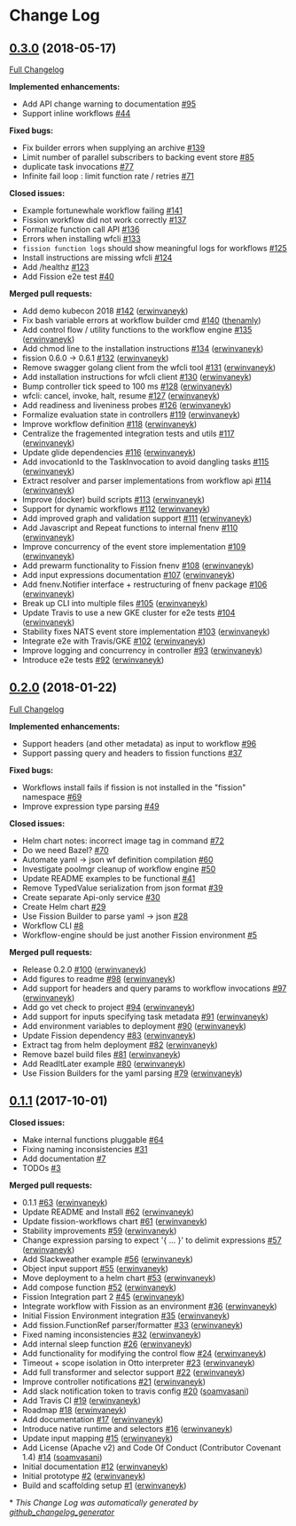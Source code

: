 # Change Log

## [0.3.0](https://github.com/fission/fission-workflows/tree/0.3.0) (2018-05-17)
[Full Changelog](https://github.com/fission/fission-workflows/compare/0.2.0...0.3.0)

**Implemented enhancements:**

- Add API change warning to documentation [\#95](https://github.com/fission/fission-workflows/issues/95)
- Support inline workflows [\#44](https://github.com/fission/fission-workflows/issues/44)

**Fixed bugs:**

- Fix builder errors when supplying an archive [\#139](https://github.com/fission/fission-workflows/issues/139)
- Limit number of parallel subscribers to backing event store [\#85](https://github.com/fission/fission-workflows/issues/85)
- duplicate task invocations [\#77](https://github.com/fission/fission-workflows/issues/77)
- Infinite fail loop : limit function rate / retries [\#71](https://github.com/fission/fission-workflows/issues/71)

**Closed issues:**

- Example fortunewhale workflow failing [\#141](https://github.com/fission/fission-workflows/issues/141)
- Fission workflow did not work correctly [\#137](https://github.com/fission/fission-workflows/issues/137)
- Formalize function call API [\#136](https://github.com/fission/fission-workflows/issues/136)
- Errors when installing wfcli [\#133](https://github.com/fission/fission-workflows/issues/133)
- `fission function logs` should show meaningful logs for workflows [\#125](https://github.com/fission/fission-workflows/issues/125)
- Install instructions are missing wfcli [\#124](https://github.com/fission/fission-workflows/issues/124)
- Add /healthz [\#123](https://github.com/fission/fission-workflows/issues/123)
- Add Fission e2e test  [\#40](https://github.com/fission/fission-workflows/issues/40)

**Merged pull requests:**

- Add demo kubecon 2018 [\#142](https://github.com/fission/fission-workflows/pull/142) ([erwinvaneyk](https://github.com/erwinvaneyk))
- Fix bash variable errors at workflow builder cmd [\#140](https://github.com/fission/fission-workflows/pull/140) ([thenamly](https://github.com/thenamly))
- Add control flow / utility functions to the workflow engine  [\#135](https://github.com/fission/fission-workflows/pull/135) ([erwinvaneyk](https://github.com/erwinvaneyk))
- Add chmod line to the installation instructions [\#134](https://github.com/fission/fission-workflows/pull/134) ([erwinvaneyk](https://github.com/erwinvaneyk))
- fission 0.6.0 -\> 0.6.1 [\#132](https://github.com/fission/fission-workflows/pull/132) ([erwinvaneyk](https://github.com/erwinvaneyk))
- Remove swagger golang client from the wfcli tool [\#131](https://github.com/fission/fission-workflows/pull/131) ([erwinvaneyk](https://github.com/erwinvaneyk))
- Add installation instructions for wfcli client [\#130](https://github.com/fission/fission-workflows/pull/130) ([erwinvaneyk](https://github.com/erwinvaneyk))
- Bump controller tick speed to 100 ms [\#128](https://github.com/fission/fission-workflows/pull/128) ([erwinvaneyk](https://github.com/erwinvaneyk))
- wfcli: cancel, invoke, halt, resume [\#127](https://github.com/fission/fission-workflows/pull/127) ([erwinvaneyk](https://github.com/erwinvaneyk))
- Add readiness and liveniness probes [\#126](https://github.com/fission/fission-workflows/pull/126) ([erwinvaneyk](https://github.com/erwinvaneyk))
- Formalize evaluation state in controllers [\#119](https://github.com/fission/fission-workflows/pull/119) ([erwinvaneyk](https://github.com/erwinvaneyk))
- Improve workflow definition [\#118](https://github.com/fission/fission-workflows/pull/118) ([erwinvaneyk](https://github.com/erwinvaneyk))
- Centralize the fragemented integration tests and utils  [\#117](https://github.com/fission/fission-workflows/pull/117) ([erwinvaneyk](https://github.com/erwinvaneyk))
- Update glide dependencies [\#116](https://github.com/fission/fission-workflows/pull/116) ([erwinvaneyk](https://github.com/erwinvaneyk))
- Add invocationId to the TaskInvocation to avoid dangling tasks [\#115](https://github.com/fission/fission-workflows/pull/115) ([erwinvaneyk](https://github.com/erwinvaneyk))
- Extract resolver and parser implementations from workflow api [\#114](https://github.com/fission/fission-workflows/pull/114) ([erwinvaneyk](https://github.com/erwinvaneyk))
- Improve \(docker\) build scripts [\#113](https://github.com/fission/fission-workflows/pull/113) ([erwinvaneyk](https://github.com/erwinvaneyk))
- Support for dynamic workflows [\#112](https://github.com/fission/fission-workflows/pull/112) ([erwinvaneyk](https://github.com/erwinvaneyk))
- Add improved graph and validation support [\#111](https://github.com/fission/fission-workflows/pull/111) ([erwinvaneyk](https://github.com/erwinvaneyk))
- Add Javascript and Repeat functions to internal fnenv [\#110](https://github.com/fission/fission-workflows/pull/110) ([erwinvaneyk](https://github.com/erwinvaneyk))
- Improve concurrency of the event store implementation [\#109](https://github.com/fission/fission-workflows/pull/109) ([erwinvaneyk](https://github.com/erwinvaneyk))
- Add prewarm functionality to Fission fnenv [\#108](https://github.com/fission/fission-workflows/pull/108) ([erwinvaneyk](https://github.com/erwinvaneyk))
- Add input expressions documentation [\#107](https://github.com/fission/fission-workflows/pull/107) ([erwinvaneyk](https://github.com/erwinvaneyk))
- Add fnenv.Notifier interface + restructuring of fnenv package [\#106](https://github.com/fission/fission-workflows/pull/106) ([erwinvaneyk](https://github.com/erwinvaneyk))
- Break up CLI into multiple files [\#105](https://github.com/fission/fission-workflows/pull/105) ([erwinvaneyk](https://github.com/erwinvaneyk))
- Update Travis to use a new GKE cluster for e2e tests [\#104](https://github.com/fission/fission-workflows/pull/104) ([erwinvaneyk](https://github.com/erwinvaneyk))
- Stability fixes NATS event store implementation [\#103](https://github.com/fission/fission-workflows/pull/103) ([erwinvaneyk](https://github.com/erwinvaneyk))
- Integrate e2e with Travis/GKE [\#102](https://github.com/fission/fission-workflows/pull/102) ([erwinvaneyk](https://github.com/erwinvaneyk))
- Improve logging and concurrency in controller [\#93](https://github.com/fission/fission-workflows/pull/93) ([erwinvaneyk](https://github.com/erwinvaneyk))
- Introduce e2e tests [\#92](https://github.com/fission/fission-workflows/pull/92) ([erwinvaneyk](https://github.com/erwinvaneyk))

## [0.2.0](https://github.com/fission/fission-workflows/tree/0.2.0) (2018-01-22)
[Full Changelog](https://github.com/fission/fission-workflows/compare/0.1.1...0.2.0)

**Implemented enhancements:**

- Support headers \(and other metadata\) as input to workflow [\#96](https://github.com/fission/fission-workflows/issues/96)
- Support passing query and headers to fission functions [\#37](https://github.com/fission/fission-workflows/issues/37)

**Fixed bugs:**

- Workflows install fails if fission is not installed in the "fission" namespace [\#69](https://github.com/fission/fission-workflows/issues/69)
- Improve expression type parsing [\#49](https://github.com/fission/fission-workflows/issues/49)

**Closed issues:**

- Helm chart notes: incorrect image tag in command [\#72](https://github.com/fission/fission-workflows/issues/72)
- Do we need Bazel? [\#70](https://github.com/fission/fission-workflows/issues/70)
- Automate yaml -\> json wf definition compilation [\#60](https://github.com/fission/fission-workflows/issues/60)
- Investigate poolmgr cleanup of workflow engine [\#50](https://github.com/fission/fission-workflows/issues/50)
- Update README examples to be functional [\#41](https://github.com/fission/fission-workflows/issues/41)
- Remove TypedValue serialization from json format [\#39](https://github.com/fission/fission-workflows/issues/39)
- Create separate Api-only service  [\#30](https://github.com/fission/fission-workflows/issues/30)
- Create Helm chart [\#29](https://github.com/fission/fission-workflows/issues/29)
- Use Fission Builder to parse yaml -\> json [\#28](https://github.com/fission/fission-workflows/issues/28)
- Workflow CLI [\#8](https://github.com/fission/fission-workflows/issues/8)
- Workflow-engine should be just another Fission environment [\#5](https://github.com/fission/fission-workflows/issues/5)

**Merged pull requests:**

- Release 0.2.0 [\#100](https://github.com/fission/fission-workflows/pull/100) ([erwinvaneyk](https://github.com/erwinvaneyk))
- Add figures to readme [\#98](https://github.com/fission/fission-workflows/pull/98) ([erwinvaneyk](https://github.com/erwinvaneyk))
- Add support for headers and query params to workflow invocations [\#97](https://github.com/fission/fission-workflows/pull/97) ([erwinvaneyk](https://github.com/erwinvaneyk))
- Add go vet check to project [\#94](https://github.com/fission/fission-workflows/pull/94) ([erwinvaneyk](https://github.com/erwinvaneyk))
- Add support for inputs specifying task metadata [\#91](https://github.com/fission/fission-workflows/pull/91) ([erwinvaneyk](https://github.com/erwinvaneyk))
- Add environment variables to deployment [\#90](https://github.com/fission/fission-workflows/pull/90) ([erwinvaneyk](https://github.com/erwinvaneyk))
- Update Fission dependency [\#83](https://github.com/fission/fission-workflows/pull/83) ([erwinvaneyk](https://github.com/erwinvaneyk))
- Extract tag from helm deployment [\#82](https://github.com/fission/fission-workflows/pull/82) ([erwinvaneyk](https://github.com/erwinvaneyk))
- Remove bazel build files [\#81](https://github.com/fission/fission-workflows/pull/81) ([erwinvaneyk](https://github.com/erwinvaneyk))
- Add ReadItLater example [\#80](https://github.com/fission/fission-workflows/pull/80) ([erwinvaneyk](https://github.com/erwinvaneyk))
- Use Fission Builders for the yaml parsing [\#79](https://github.com/fission/fission-workflows/pull/79) ([erwinvaneyk](https://github.com/erwinvaneyk))

## [0.1.1](https://github.com/fission/fission-workflows/tree/0.1.1) (2017-10-01)
**Closed issues:**

- Make internal functions pluggable [\#64](https://github.com/fission/fission-workflows/issues/64)
- Fixing naming inconsistencies [\#31](https://github.com/fission/fission-workflows/issues/31)
- Add documentation [\#7](https://github.com/fission/fission-workflows/issues/7)
- TODOs [\#3](https://github.com/fission/fission-workflows/issues/3)

**Merged pull requests:**

- 0.1.1 [\#63](https://github.com/fission/fission-workflows/pull/63) ([erwinvaneyk](https://github.com/erwinvaneyk))
- Update README and Install [\#62](https://github.com/fission/fission-workflows/pull/62) ([erwinvaneyk](https://github.com/erwinvaneyk))
- Update fission-workflows chart [\#61](https://github.com/fission/fission-workflows/pull/61) ([erwinvaneyk](https://github.com/erwinvaneyk))
- Stability improvements [\#59](https://github.com/fission/fission-workflows/pull/59) ([erwinvaneyk](https://github.com/erwinvaneyk))
- Change expression parsing to expect '{ ... }' to delimit expressions [\#57](https://github.com/fission/fission-workflows/pull/57) ([erwinvaneyk](https://github.com/erwinvaneyk))
- Add Slackweather example [\#56](https://github.com/fission/fission-workflows/pull/56) ([erwinvaneyk](https://github.com/erwinvaneyk))
- Object input support [\#55](https://github.com/fission/fission-workflows/pull/55) ([erwinvaneyk](https://github.com/erwinvaneyk))
- Move deployment to a helm chart [\#53](https://github.com/fission/fission-workflows/pull/53) ([erwinvaneyk](https://github.com/erwinvaneyk))
- Add compose function [\#52](https://github.com/fission/fission-workflows/pull/52) ([erwinvaneyk](https://github.com/erwinvaneyk))
- Fission Integration part 2 [\#45](https://github.com/fission/fission-workflows/pull/45) ([erwinvaneyk](https://github.com/erwinvaneyk))
- Integrate workflow with Fission as an environment  [\#36](https://github.com/fission/fission-workflows/pull/36) ([erwinvaneyk](https://github.com/erwinvaneyk))
- Initial Fission Environment integration [\#35](https://github.com/fission/fission-workflows/pull/35) ([erwinvaneyk](https://github.com/erwinvaneyk))
- Add fission.FunctionRef parser/formatter [\#33](https://github.com/fission/fission-workflows/pull/33) ([erwinvaneyk](https://github.com/erwinvaneyk))
- Fixed naming inconsistencies [\#32](https://github.com/fission/fission-workflows/pull/32) ([erwinvaneyk](https://github.com/erwinvaneyk))
- Add internal sleep function [\#26](https://github.com/fission/fission-workflows/pull/26) ([erwinvaneyk](https://github.com/erwinvaneyk))
- Add functionality for modifying the control flow  [\#24](https://github.com/fission/fission-workflows/pull/24) ([erwinvaneyk](https://github.com/erwinvaneyk))
- Timeout + scope isolation in Otto interpreter [\#23](https://github.com/fission/fission-workflows/pull/23) ([erwinvaneyk](https://github.com/erwinvaneyk))
- Add full transformer and selector support [\#22](https://github.com/fission/fission-workflows/pull/22) ([erwinvaneyk](https://github.com/erwinvaneyk))
- Improve controller notifications [\#21](https://github.com/fission/fission-workflows/pull/21) ([erwinvaneyk](https://github.com/erwinvaneyk))
- Add slack notification token to travis config [\#20](https://github.com/fission/fission-workflows/pull/20) ([soamvasani](https://github.com/soamvasani))
- Add Travis CI [\#19](https://github.com/fission/fission-workflows/pull/19) ([erwinvaneyk](https://github.com/erwinvaneyk))
- Roadmap [\#18](https://github.com/fission/fission-workflows/pull/18) ([erwinvaneyk](https://github.com/erwinvaneyk))
- Add documentation [\#17](https://github.com/fission/fission-workflows/pull/17) ([erwinvaneyk](https://github.com/erwinvaneyk))
- Introduce native runtime and selectors [\#16](https://github.com/fission/fission-workflows/pull/16) ([erwinvaneyk](https://github.com/erwinvaneyk))
- Update input mapping [\#15](https://github.com/fission/fission-workflows/pull/15) ([erwinvaneyk](https://github.com/erwinvaneyk))
- Add License \(Apache v2\) and Code Of Conduct \(Contributor Covenant 1.4\) [\#14](https://github.com/fission/fission-workflows/pull/14) ([soamvasani](https://github.com/soamvasani))
- Initial documentation [\#12](https://github.com/fission/fission-workflows/pull/12) ([erwinvaneyk](https://github.com/erwinvaneyk))
- Initial prototype [\#2](https://github.com/fission/fission-workflows/pull/2) ([erwinvaneyk](https://github.com/erwinvaneyk))
- Build and scaffolding setup [\#1](https://github.com/fission/fission-workflows/pull/1) ([erwinvaneyk](https://github.com/erwinvaneyk))



\* *This Change Log was automatically generated by [github_changelog_generator](https://github.com/skywinder/Github-Changelog-Generator)*